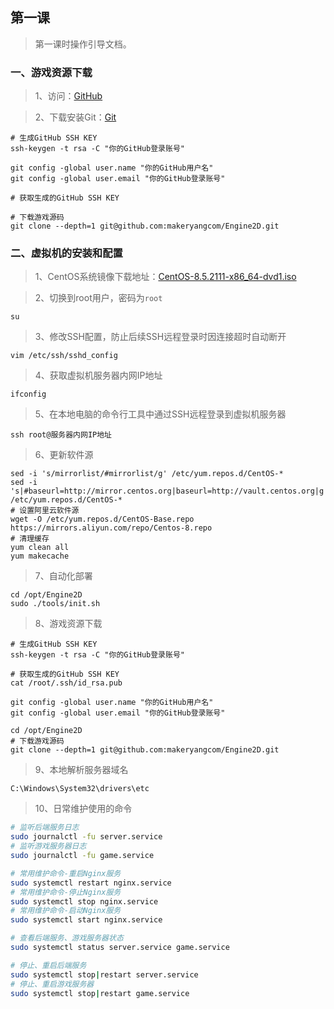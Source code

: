 ## 第一课

> 第一课时操作引导文档。

### 一、游戏资源下载

> 1、访问：[GitHub](https://www.github.com)

> 2、下载安装Git：[Git](https://git-scm.com)

````shell
# 生成GitHub SSH KEY
ssh-keygen -t rsa -C "你的GitHub登录账号"
````

```shell
git config -global user.name "你的GitHub用户名"
git config -global user.email "你的GitHub登录账号"
```

````shell
# 获取生成的GitHub SSH KEY
````

```shell
# 下载游戏源码
git clone --depth=1 git@github.com:makeryangcom/Engine2D.git
```

### 二、虚拟机的安装和配置

> 1、CentOS系统镜像下载地址：[CentOS-8.5.2111-x86_64-dvd1.iso](https://mirrors.aliyun.com/centos/8/isos/x86_64/CentOS-8.5.2111-x86_64-dvd1.iso)

> 2、切换到root用户，密码为`root`

```shell
su
```

> 3、修改SSH配置，防止后续SSH远程登录时因连接超时自动断开

```shell
vim /etc/ssh/sshd_config
```

> 4、获取虚拟机服务器内网IP地址

```shell
ifconfig
```

> 5、在本地电脑的命令行工具中通过SSH远程登录到虚拟机服务器

```shell
ssh root@服务器内网IP地址
```

> 6、更新软件源

```shell
sed -i 's/mirrorlist/#mirrorlist/g' /etc/yum.repos.d/CentOS-*
sed -i 's|#baseurl=http://mirror.centos.org|baseurl=http://vault.centos.org|g' /etc/yum.repos.d/CentOS-*
# 设置阿里云软件源
wget -O /etc/yum.repos.d/CentOS-Base.repo https://mirrors.aliyun.com/repo/Centos-8.repo
# 清理缓存
yum clean all
yum makecache
```

> 7、自动化部署

```shell
cd /opt/Engine2D
sudo ./tools/init.sh
```

> 8、游戏资源下载

````shell
# 生成GitHub SSH KEY
ssh-keygen -t rsa -C "你的GitHub登录账号"
````

````shell
# 获取生成的GitHub SSH KEY
cat /root/.ssh/id_rsa.pub
````

```shell
git config -global user.name "你的GitHub用户名"
git config -global user.email "你的GitHub登录账号"
```


```shell
cd /opt/Engine2D
# 下载游戏源码
git clone --depth=1 git@github.com:makeryangcom/Engine2D.git
```

> 9、本地解析服务器域名

```shell
C:\Windows\System32\drivers\etc
```

> 10、日常维护使用的命令

``` bash
# 监听后端服务日志
sudo journalctl -fu server.service
# 监听游戏服务器日志
sudo journalctl -fu game.service

# 常用维护命令-重启Nginx服务
sudo systemctl restart nginx.service
# 常用维护命令-停止Nginx服务
sudo systemctl stop nginx.service
# 常用维护命令-启动Nginx服务
sudo systemctl start nginx.service

# 查看后端服务、游戏服务器状态
sudo systemctl status server.service game.service

# 停止、重启后端服务
sudo systemctl stop|restart server.service
# 停止、重启游戏服务器
sudo systemctl stop|restart game.service
```